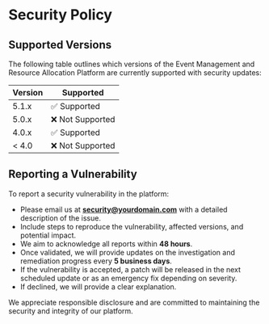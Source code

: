 # Security Policy

## Supported Versions

The following table outlines which versions of the Event Management and Resource Allocation Platform are currently supported with security updates:

| Version | Supported       |
| ------- | --------------- |
| 5.1.x   | ✅ Supported     |
| 5.0.x   | ❌ Not Supported |
| 4.0.x   | ✅ Supported     |
| < 4.0   | ❌ Not Supported |

## Reporting a Vulnerability

To report a security vulnerability in the platform:

- Please email us at **security@yourdomain.com** with a detailed description of the issue.
- Include steps to reproduce the vulnerability, affected versions, and potential impact.
- We aim to acknowledge all reports within **48 hours**.
- Once validated, we will provide updates on the investigation and remediation progress every **5 business days**.
- If the vulnerability is accepted, a patch will be released in the next scheduled update or as an emergency fix depending on severity.
- If declined, we will provide a clear explanation.

We appreciate responsible disclosure and are committed to maintaining the security and integrity of our platform.
